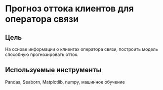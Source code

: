 # Прогноз оттока клиентов для оператора связи

## Цель
На основе информации о клиентах оператора связи, построить модель способную прогнозировать отток.

## Используемые инструменты
Pandas, Seaborn, Matplotlib, numpy, машинное обучение
